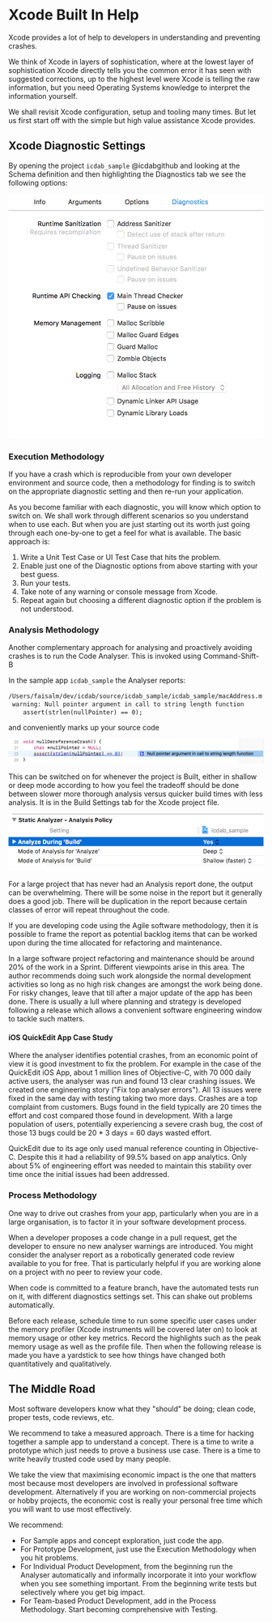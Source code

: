 # Xcode Built In Help

Xcode provides a lot of help to developers in understanding and preventing crashes.

We think of Xcode in layers of sophistication, where at the lowest layer of sophistication Xcode directly tells you the common error it has seen with suggested corrections, up to the highest level were Xcode is telling the raw information, but you need Operating Systems knowledge to interpret the information yourself.

We shall revisit Xcode configuration, setup and tooling many times.  But let us first start off with the simple but high value assistance Xcode provides.

## Xcode Diagnostic Settings

By opening the project `icdab_sample` @icdabgithub and looking at the Schema definition and then highlighting the Diagnostics tab we see the following options:

![](screenshots/diagnostic_settings.png)

### Execution Methodology

If you have a crash which is reproducible from your own developer environment and source code, then a methodology for finding is to switch on the appropriate diagnostic setting and then re-run your application.

As you become familiar with each diagnostic, you will know which option to switch on.  We shall work through different scenarios so you understand when to use each.  But when you are just starting out its worth just going through each one-by-one to get a feel for what is available.  The basic approach is:

1.  Write a Unit Test Case or UI Test Case that hits the problem.
1.  Enable just one of the Diagnostic options from above starting with your best guess.
1.  Run your tests.
1.  Take note of any warning or console message from Xcode.
1.  Repeat again but choosing a different diagnostic option if the problem is not understood.

### Analysis Methodology

Another complementary approach for analysing and proactively avoiding crashes is to run the Code Analyser.
This is invoked using Command-Shift-B

In the sample app `icdab_sample` the Analyser reports:

```
/Users/faisalm/dev/icdab/source/icdab_sample/icdab_sample/macAddress.m:22:12:
 warning: Null pointer argument in call to string length function
    assert(strlen(nullPointer) == 0);
```

and conveniently marks up your source code

![](screenshots/analyser_null.png)

This can be switched on for whenever the project is Built, either in shallow or deep mode according to how you feel the tradeoff should be done between slower more thorough analysis versus quicker build times with less analysis.  It is in the Build Settings tab for the Xcode project file.

![](screenshots/static_analyser_build.png)

For a large project that has never had an Analysis report done, the output can be overwhelming.
There will be some noise in the report but it generally does a good job.  There will be duplication in the report because certain classes of error will repeat throughout the code.

If you are developing code using the Agile software methodology, then it is possible to frame the report as potential backlog items that can be worked upon during the time allocated for refactoring and maintenance.

In a large software project refactoring and maintenance should be around 20% of the work in a Sprint.  Different viewpoints arise in this area.  The author recommends doing such work alongside the normal development activities so long as no high risk changes are amongst the work being done.  For risky changes, leave that till after a major update of the app has been done.  There is usually a lull where planning and strategy is developed following a release which allows a convenient software engineering window to tackle such matters.

#### iOS QuickEdit App Case Study

Where the analyser identifies potential crashes, from an economic point of view it is good investment to fix the problem.  For example in the case of the QuickEdit iOS App, about 1 million lines of Objective-C, with 70 000 daily active users, the analyser was run and found 13 clear crashing issues.  We created one engineering story ("Fix top analyser errors").  All 13 issues were fixed in the same day with testing taking two more days.  Crashes are a top complaint from customers.  Bugs found in the field typically are 20 times the effort and cost compared those found in development.  With a large population of users, potentially experiencing a severe crash bug, the cost of those 13 bugs could be 20 * 3 days = 60 days wasted effort.  

QuickEdit due to its age only used manual reference counting in Objective-C.  Despite this it had a reliability of 99.5% based on app analytics.  Only about 5% of engineering effort was needed to maintain this stability over time once the initial issues had been addressed.

### Process Methodology

One way to drive out crashes from your app, particularly when you are in a large organisation, is to factor it in your software development process.

When a developer proposes a code change in a pull request, get the developer to ensure no new analyser warnings are introduced.  You might consider the analyser report as a robotically generated code review available to you for free.  That is particularly helpful if you are working alone on a project with no peer to review your code.

When code is committed to a feature branch, have the automated tests run on it, with different diagnostics settings set.  This can shake out problems automatically.

Before each release, schedule time to run some specific user cases under the memory profiler (Xcode instruments will be covered later on) to look at memory usage or other key metrics.  Record the highlights such as the peak memory usage as well as the profile file.  Then when the following release is made you have a yardstick to see how things have changed both quantitatively and qualitatively.

## The Middle Road

Most software developers know what they "should" be doing; clean code, proper tests, code reviews, etc.

We recommend to take a measured approach.  There is a time for hacking together a sample app to understand a concept.  There is a time to write a prototype which just needs to prove a business use case.  There is a time to write heavily trusted code used by many people.

We take the view that maximising economic impact is the one that matters most because most developers are involved in professional software development.  Alternatively if you are working on non-commercial projects or hobby projects, the economic cost is really your personal free time which you will want to use most effectively.

We recommend:

- For Sample apps and concept exploration, just code the app.
- For Prototype Development, just use the Execution Methodology when you hit problems.
- For Individual Product Development, from the beginning run the Analyser automatically and informally incorporate it into your workflow when you see something important.  From the beginning write tests but selectively where you get big impact.
- For Team-based Product Development, add in the Process Methodology.  Start becoming comprehensive with Testing.
